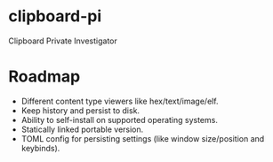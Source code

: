 # clipboard-pi
Clipboard Private Investigator

# Roadmap
- Different content type viewers like hex/text/image/elf.
- Keep history and persist to disk.
- Ability to self-install on supported operating systems.
- Statically linked portable version.
- TOML config for persisting settings (like window size/position and keybinds).

